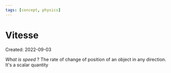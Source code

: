 ```yaml
---
tags: [concept, physics] 
---
```

# Vitesse
Created: 2022-09-03

*What is speed*
?
The rate of change of position of an object in any direction. It's a scalar quantity
<!--SR:!2022-09-16,9,270-->


